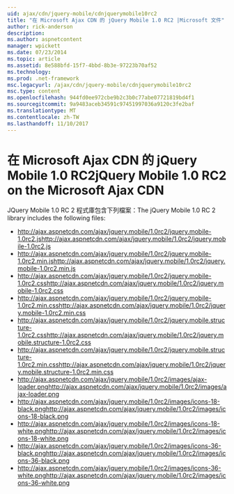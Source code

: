 ```yaml
---
uid: ajax/cdn/jquery-mobile/cdnjquerymobile10rc2
title: "在 Microsoft Ajax CDN 的 jQuery Mobile 1.0 RC2 |Microsoft 文件"
author: rick-anderson
description: 
ms.author: aspnetcontent
manager: wpickett
ms.date: 07/23/2014
ms.topic: article
ms.assetid: 8e588bfd-15f7-4bbd-8b3e-97223b70af52
ms.technology: 
ms.prod: .net-framework
msc.legacyurl: /ajax/cdn/jquery-mobile/cdnjquerymobile10rc2
msc.type: content
ms.openlocfilehash: 944fd0ee972cbe9b2c3b0c77abe07721819bd4f1
ms.sourcegitcommit: 9a9483aceb34591c97451997036a9120c3fe2baf
ms.translationtype: MT
ms.contentlocale: zh-TW
ms.lasthandoff: 11/10/2017
---
```

<a name="jquery-mobile-10-rc2-on-the-microsoft-ajax-cdn"></a><span data-ttu-id="d0c2b-102">在 Microsoft Ajax CDN 的 jQuery Mobile 1.0 RC2</span><span class="sxs-lookup"><span data-stu-id="d0c2b-102">jQuery Mobile 1.0 RC2 on the Microsoft Ajax CDN</span></span>
====================
<span data-ttu-id="d0c2b-103">JQuery Mobile 1.0 RC 2 程式庫包含下列檔案：</span><span class="sxs-lookup"><span data-stu-id="d0c2b-103">The jQuery Mobile 1.0 RC 2 library includes the following files:</span></span>

- <span data-ttu-id="d0c2b-104">http://ajax.aspnetcdn.com/ajax/jquery.mobile/1.0rc2/jquery.mobile-1.0rc2.js</span><span class="sxs-lookup"><span data-stu-id="d0c2b-104">http://ajax.aspnetcdn.com/ajax/jquery.mobile/1.0rc2/jquery.mobile-1.0rc2.js</span></span>
- <span data-ttu-id="d0c2b-105">http://ajax.aspnetcdn.com/ajax/jquery.mobile/1.0rc2/jquery.mobile-1.0rc2.min.js</span><span class="sxs-lookup"><span data-stu-id="d0c2b-105">http://ajax.aspnetcdn.com/ajax/jquery.mobile/1.0rc2/jquery.mobile-1.0rc2.min.js</span></span>
- <span data-ttu-id="d0c2b-106">http://ajax.aspnetcdn.com/ajax/jquery.mobile/1.0rc2/jquery.mobile-1.0rc2.css</span><span class="sxs-lookup"><span data-stu-id="d0c2b-106">http://ajax.aspnetcdn.com/ajax/jquery.mobile/1.0rc2/jquery.mobile-1.0rc2.css</span></span>
- <span data-ttu-id="d0c2b-107">http://ajax.aspnetcdn.com/ajax/jquery.mobile/1.0rc2/jquery.mobile-1.0rc2.min.css</span><span class="sxs-lookup"><span data-stu-id="d0c2b-107">http://ajax.aspnetcdn.com/ajax/jquery.mobile/1.0rc2/jquery.mobile-1.0rc2.min.css</span></span>
- <span data-ttu-id="d0c2b-108">http://ajax.aspnetcdn.com/ajax/jquery.mobile/1.0rc2/jquery.mobile.structure-1.0rc2.css</span><span class="sxs-lookup"><span data-stu-id="d0c2b-108">http://ajax.aspnetcdn.com/ajax/jquery.mobile/1.0rc2/jquery.mobile.structure-1.0rc2.css</span></span>
- <span data-ttu-id="d0c2b-109">http://ajax.aspnetcdn.com/ajax/jquery.mobile/1.0rc2/jquery.mobile.structure-1.0rc2.min.css</span><span class="sxs-lookup"><span data-stu-id="d0c2b-109">http://ajax.aspnetcdn.com/ajax/jquery.mobile/1.0rc2/jquery.mobile.structure-1.0rc2.min.css</span></span>
- <span data-ttu-id="d0c2b-110">http://ajax.aspnetcdn.com/ajax/jquery.mobile/1.0rc2/images/ajax-loader.png</span><span class="sxs-lookup"><span data-stu-id="d0c2b-110">http://ajax.aspnetcdn.com/ajax/jquery.mobile/1.0rc2/images/ajax-loader.png</span></span>
- <span data-ttu-id="d0c2b-111">http://ajax.aspnetcdn.com/ajax/jquery.mobile/1.0rc2/images/icons-18-black.png</span><span class="sxs-lookup"><span data-stu-id="d0c2b-111">http://ajax.aspnetcdn.com/ajax/jquery.mobile/1.0rc2/images/icons-18-black.png</span></span>
- <span data-ttu-id="d0c2b-112">http://ajax.aspnetcdn.com/ajax/jquery.mobile/1.0rc2/images/icons-18-white.png</span><span class="sxs-lookup"><span data-stu-id="d0c2b-112">http://ajax.aspnetcdn.com/ajax/jquery.mobile/1.0rc2/images/icons-18-white.png</span></span>
- <span data-ttu-id="d0c2b-113">http://ajax.aspnetcdn.com/ajax/jquery.mobile/1.0rc2/images/icons-36-black.png</span><span class="sxs-lookup"><span data-stu-id="d0c2b-113">http://ajax.aspnetcdn.com/ajax/jquery.mobile/1.0rc2/images/icons-36-black.png</span></span>
- <span data-ttu-id="d0c2b-114">http://ajax.aspnetcdn.com/ajax/jquery.mobile/1.0rc2/images/icons-36-white.png</span><span class="sxs-lookup"><span data-stu-id="d0c2b-114">http://ajax.aspnetcdn.com/ajax/jquery.mobile/1.0rc2/images/icons-36-white.png</span></span>
